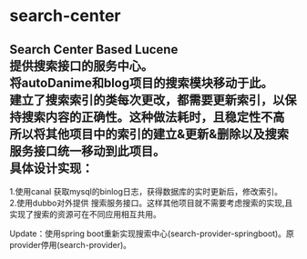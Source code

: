 # search-center
Search Center  Based Lucene<br>
提供搜索接口的服务中心。<br>
将autoDanime和blog项目的搜索模块移动于此。<br>
建立了搜索索引的类每次更改，都需要更新索引，以保持搜索内容的正确性。这种做法耗时，且稳定性不高<br>
所以将其他项目中的索引的建立&更新&删除以及搜索服务接口统一移动到此项目。<br>
具体设计实现：<br>
----
1.使用canal 获取mysql的binlog日志，获得数据库的实时更新后，修改索引。<br>
2.使用dubbo对外提供 搜索服务接口。这样其他项目就不需要考虑搜索的实现,且实现了搜索的资源可在不同应用相互共用。<br>

Update：使用spring boot重新实现搜索中心(search-provider-springboot)。原provider停用(search-provider)。






